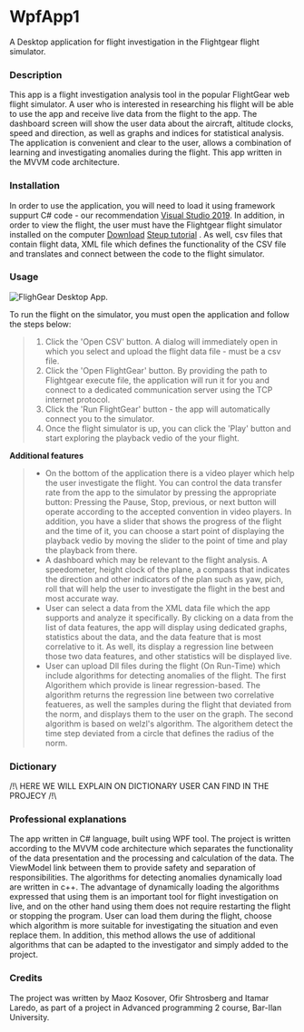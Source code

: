 # WpfApp1
A Desktop application for flight investigation in the Flightgear flight simulator.

### Description
This app is a flight investigation analysis tool in the popular FlightGear web flight simulator.
A user who is interested in researching his flight will be able to use the app and receive live data from the flight to the app.
The dashboard screen will show the user data about the aircraft, altitude clocks, speed and direction, as well as graphs and indices for statistical analysis. The application is convenient and clear to the user, allows a combination of learning and investigating anomalies during the flight.
This app written in the MVVM code architecture.

### Installation
In order to use the application, you will need to load it using framework suppurt C# code - our recommendation [Visual Studio 2019](https://visualstudio.microsoft.com/vs/).
In addition, in order to view the flight, the user must have the Flightgear flight simulator installed on the computer [Download](https://www.flightgear.org/download/) [Steup tutorial](https://wiki.flightgear.org/New_to_FlightGear) . As well, csv files that contain flight data, XML file which defines the functionality of the CSV file and translates and connect between the code to the flight simulator.

### Usage
![FlighGear Desktop App.](C:\Users\lared\Desktop\readme.jpg "FlighGear Desktop App")

To run the flight on the simulator, you must open the application and follow the steps below:
> 1. Click the 'Open CSV' button. A dialog will immediately open in which you select and upload the flight data file - must be a csv file.
> 2. Click the 'Open FlightGear' button. By providing the path to Flightgear execute file, the application will run it for you and connect to a dedicated communication server using the TCP internet protocol.
> 3. Click the 'Run FlightGear' button - the app will automatically connect you to the simulator.
> 4. Once the flight simulator is up, you can click the 'Play' button and start exploring the playback vedio of the your flight.

**Additional features**
> * On the bottom of the application there is a video player which help the user investigate the flight. You can control the data transfer rate from the app to the simulator by pressing the appropriate button: Pressing the Pause, Stop, previous, or next button will operate according to the accepted convention in video players. In addition, you have a slider that shows the progress of the flight and the time of it, you can choose a start point of displaying the playback vedio by moving the slider to the point of time and play the playback from there.
> * A dashboard which may be relevant to the flight analysis. A speedometer, height clock of the plane, a compass that indicates the direction and other indicators of the plan such as yaw, pich, roll that will help the user to investigate the flight in the best and most accurate way.
> * User can select a data from the XML data file which the app supports and analyze it specifically.
By clicking on a data from the list of data features, the app will display using dedicated graphs, statistics about the data, and the data feature that is most correlative to it. As well, its display a regression line between those two data features, and other statistics will be displayed live.
> * User can upload Dll files during the flight (On Run-Time) which include algorithms for detecting anomalies of the flight.
The first Algorithem which provide is linear regression-based. The algorithm returns the regression line between two correlative featueres, as well the samples during the flight that deviated from the norm, and displays them to the user on the graph.
The second algorithm is based on welzl's algorithm. The algorithem detect the time step deviated from a circle that defines the radius of the norm.

### Dictionary
/!\ HERE WE WILL EXPLAIN ON DICTIONARY USER CAN FIND IN THE PROJECY /!\

### Professional explanations
The app written in C# language, built using WPF tool. The project is written according to the MVVM code architecture which separates the functionality of the data presentation and the processing and calculation of the data. The ViewModel link between them to provide safety and separation of responsibilities.
The algorithms for detecting anomalies dynamically load are written in c++.
The advantage of dynamically loading the algorithms expressed that using them is an important tool for flight investigation on live, and on the other hand using them does not require restarting the flight or stopping the program. User can load them during the flight, choose which algorithm is more suitable for investigating the situation and even replace them. In addition, this method allows the use of additional algorithms that can be adapted to the investigator and simply added to the project.

### Credits

The project was written by Maoz Kosover, Ofir Shtrosberg and Itamar Laredo, as part of a project in Advanced programming 2 course, Bar-Ilan University.
